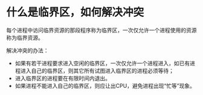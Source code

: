# 什么是临界区，如何解决冲突
每个进程中访问临界资源的那段程序称为临界区，一次仅允许一个进程使用的资源称为临界资源。

解决冲突的办法：

* 如果有若干进程要求进入空闲的临界区，一次仅允许一个进程进入，如已有进程进入自己的临界区，则其它所有试图进入临界区的进程必须等待；
* 进入临界区的进程要在有限时间内退出。
* 如果进程不能进入自己的临界区，则应让出CPU，避免进程出现“忙等”现象。
